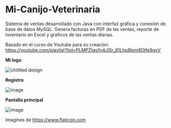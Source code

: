 # Mi-Canijo-Veterinaria
Sistema de ventas desarrollado con Java con interfaz gráfica y conexión de base de datos MySQL. Genera facturas en PDF de las ventas, reporte de inventario en Excel y graficos de las ventas diarias. 

Basado en el curso de Youtube para su creación: https://youtube.com/playlist?list=PLMPZIgg1n4JlSr_81Lhp8lem8Dtfe9qxV

**Mi logo**

![Untitled design](https://user-images.githubusercontent.com/119650235/206086590-082c7075-800e-42d7-97ca-20938256fa36.png)

**Registro**

![image](https://user-images.githubusercontent.com/119650235/206087163-41aa1319-1aab-45a5-aefa-3388dc69484d.png)

**Pantalla principal**

![image](https://user-images.githubusercontent.com/119650235/206087810-537bef27-7dca-41ad-bad5-6a44cd8f11c6.png)

Imagines de https://www.flaticon.com

